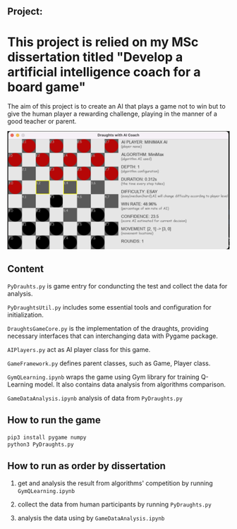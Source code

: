 ## Project:

# This project is relied on my MSc dissertation titled "Develop a artificial intelligence coach for a board game"

The aim of this project is to create an AI that plays a game not to win but to give the human player a rewarding challenge, playing in the manner of a good teacher or parent. 

![image](https://github.com/realzhangliu/dist/blob/master/screenshot.png)

## Content 

`PyDrauhts.py` is game entry for conduncting the test and collect the data for analysis.

`PyDraughtsUtil.py` includes some essential tools and configuration for initialization.

`DraughtsGameCore.py` is the implementation of the draughts, providing necessary interfaces that can interchanging data with Pygame package.

`AIPlayers.py` act as AI player class for this game.

`GameFramework.py` defines parent classes, such as Game, Player class.

`GymQLearning.ipynb` wraps the game using Gym library for training Q-Learning model. It also contains data analysis from algorithms comparison.

`GameDataAnalysis.ipynb` analysis of data from `PyDraughts.py`

## How to run the game 
    
    pip3 install pygame numpy
    python3 PyDraughts.py
    

## How to run as order by dissertation

1. get and analysis the result from algorithms' competition by running `GymQLearning.ipynb`

2. collect the data from human participants by running `PyDraughts.py`

3. analysis the data using by `GameDataAnalysis.ipynb`